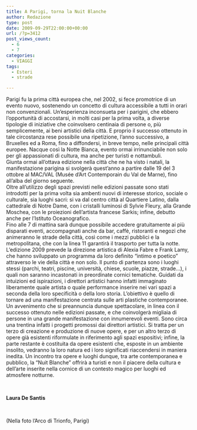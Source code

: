 ```yaml
---
title: A Parigi, torna la Nuit Blanche
author: Redazione
type: post
date: 2009-09-29T22:00:00+00:00
url: /?p=3412
post_views_count:
  - 6
  - 7
categories:
  - VIAGGI
tags:
  - Esteri
  - strade

---
```

Parigi fu la prima citt&agrave; europea che, nel 2002, si fece promotrice di un evento nuovo, sostenendo un concetto di cultura accessibile a tutti in orari non convenzionali. Un&#8217;esperienza inconsueta per i parigini, che ebbero l&rsquo;opportunit&agrave; di accostarsi, in molti casi per la prima volta, a diverse tipologie di iniziative che coinvolsero centinaia di persone o, pi&ugrave; semplicemente, ai beni artistici della citt&agrave;. E proprio il successo ottenuto in tale circostanza rese possibile una ripetizione, l&rsquo;anno successivo, a Bruxelles ed a Roma, fino a diffondersi, in breve tempo, nelle principali citt&agrave; europee. Nacque cos&igrave; la Notte Bianca, evento ormai irrinunciabile non solo per gli appassionati di cultura, ma anche per turisti e nottambuli.  
Giunta ormai all&rsquo;ottava edizione nella citt&agrave; che ne ha visto i natali, la manifestazione parigina si svolger&agrave; quest&rsquo;anno a partire dalle 19 del 3 ottobre al MAC/VAL (Mus&eacute;e d&rsquo;Art Contemporain du Val de Marne), fino all&rsquo;alba del giorno seguente.  
Oltre all&#8217;utilizzo degli spazi previsti nelle edizioni passate sono stati introdotti per la prima volta sia ambenti nuovi di interesse storico, sociale o culturale, sia luoghi sacri: si va dal centro citt&agrave; al Quartiere Latino, dalla cattedrale di Notre Dame, con i cristalli luminosi di Sylvie Fleury, alla Grande Moschea, con le proiezioni dell&rsquo;artista francese Sarkis; infine, debutto anche per l&rsquo;Istituto Oceanografico.  
Fino alle 7 di mattina sar&agrave; dunque possibile accedere gratuitamente ai pi&ugrave; disparati eventi, accompagnati anche da bar, caff&egrave;, ristoranti e negozi che animeranno le strade della citt&agrave;, cos&igrave; come i mezzi pubblici e la metropolitana, che con la linea 11 garantir&agrave; il trasporto per tutta la notte.  
L&#8217;edizione 2009 prevede la direzione artistica di Alexia Fabre e Frank Lamy, che hanno sviluppato un programma da loro definito &ldquo;intimo e poetico&rdquo; attraverso le vie della citt&agrave; e non solo. Il punto di partenza sono i luoghi stessi (parchi, teatri, piscine, universit&agrave;, chiese, scuole, piazze, strade&hellip;), i quali non saranno incastonati in preordinate cornici tematiche. Guidati da intuizioni ed ispirazioni, i direttori artistici hanno infatti immaginato liberamente quale artista o quale performance inserire nei vari spazi a seconda della loro specificit&agrave; o della loro storia. L&#8217;obiettivo &egrave; quello di tornare ad una manifestazione centrata sulle arti plastiche contemporanee.  
Un avvenimento che si preannuncia dunque spettacolare, in linea con il successo ottenuto nelle edizioni passate, e che coinvolger&agrave; migliaia di persone in una grande manifestazione con innumerevoli eventi. Sono circa una trentina infatti i progetti promossi dai direttori artistici. Si tratta per un terzo di creazione e produzione di nuove opere, e per un altro terzo di opere gi&agrave; esistenti riformulate in riferimento agli spazi espositivi; infine, la parte restante &egrave; costituita da opere esistenti che, esposte in un ambiente insolito, vedranno la loro natura ed i loro significati riaccendersi in maniera inedita. Un incontro tra opere e luoghi dunque, tra arte contemporanea e pubblico, la &ldquo;Nuit Blanche&rdquo; offrir&agrave; a turisti e non il piacere della cultura e dell&rsquo;arte inserite nella cornice di un contesto magico per luoghi ed atmosfere notturne.

&nbsp;

**Laura De Santis**

&nbsp;

(Nella foto l&#8217;Arco di Trionfo, Parigi)